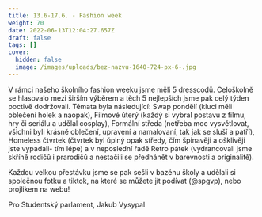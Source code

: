 ```yaml
---
title: 13.6-17.6. - Fashion week
weight: 70
date: 2022-06-13T12:04:27.657Z
draft: false
tags: []
cover:
  hidden: false
  image: /images/uploads/bez-nazvu-1640-724-px-6-.jpg
---
```

<!--StartFragment-->

V rámci našeho školního fashion weeku jsme měli 5 dresscodů. Celoškolně se hlasovalo mezi širším výběrem a těch 5 nejlepších jsme pak celý týden poctivě dodržovali. Témata byla následující: Swap pondělí (kluci měli oblečení holek a naopak), Filmové úterý (každý si vybral postavu z filmu, hry či seriálu a udělal cosplay), Formální středa (netřeba moc vysvětlovat, všichni byli krásně oblečení, upravení a namalovaní, tak jak se sluší a patří), Homeless čtvrtek (čtvrtek byl úplný opak středy, čím špinavěji a ošklivěji jste vypadali- tím lépe) a v neposlední řadě Retro pátek (vydrancovali jsme skříně rodičů i prarodičů a nestačili se předhánět v barevnosti a originalitě).

Každou velkou přestávku jsme se pak sešli v bazénu školy a udělali si společnou fotku a tiktok, na které se můžete jít podívat (@spgvp), nebo projlikem na webu!

Pro Studentský parlament, Jakub Vysypal



<!--EndFragment-->